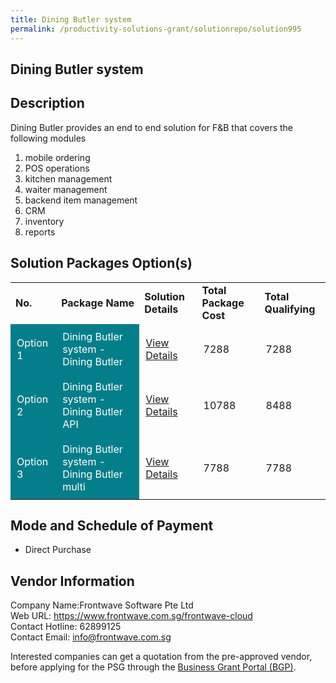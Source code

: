 ```yaml
---
title: Dining Butler system 
permalink: /productivity-solutions-grant/solutionrepo/solution995
---
```


## Dining Butler system

## Description

Dining Butler provides an end to end solution for F&B that covers the following modules
1) mobile ordering
2) POS operations
3) kitchen management
4) waiter management
5) backend item management
6) CRM
7) inventory 
8) reports

## Solution Packages Option(s)

<table>
<tr>
<td><b>No.</b></td>
<td><b>Package Name</b></td>
<td><b>Solution Details</b></td>
<td><b>Total Package Cost</b></td>
<td><b>Total Qualifying</b></td>
</tr>
<tr>
<td style='padding: 10px; background-color: #037E8A; color: #FFFFFF;'>Option 1</td>
<td style='padding: 10px; background-color: #037E8A; color: #FFFFFF;'>Dining Butler system - Dining Butler</td>
<td style='padding: 10px;'><a href='https://www.gobusiness.gov.sg/images/psg/Desensitised_SG_Dining_Butler_20200107_Annex_3_Part_1.pdf' target='_blank'>View Details</a></td>
<td style='padding: 10px;'>7288</td>
<td style='padding: 10px;'>7288</td>
</tr>
<tr>
<td style='padding: 10px; background-color: #037E8A; color: #FFFFFF;'>Option 2</td>
<td style='padding: 10px; background-color: #037E8A; color: #FFFFFF;'>Dining Butler system - Dining Butler API</td>
<td style='padding: 10px;'><a href='https://www.gobusiness.gov.sg/images/psg/Desensitised_SG_Dining_Butler_20200107_Annex_3_Part_2.pdf' target='_blank'>View Details</a></td>
<td style='padding: 10px;'>10788</td>
<td style='padding: 10px;'>8488</td>
</tr>
<tr>
<td style='padding: 10px; background-color: #037E8A; color: #FFFFFF;'>Option 3</td>
<td style='padding: 10px; background-color: #037E8A; color: #FFFFFF;'>Dining Butler system - Dining Butler multi</td>
<td style='padding: 10px;'><a href='https://www.gobusiness.gov.sg/images/psg/Desensitised_SG_Dining_Butler_20200107_Annex_3_Part_3.pdf' target='_blank'>View Details</a></td>
<td style='padding: 10px;'>7788</td>
<td style='padding: 10px;'>7788</td>
</tr>
</table>

## Mode and Schedule of Payment

 - Direct Purchase

## Vendor Information

 Company Name:Frontwave Software Pte Ltd <br>Web URL: https://www.frontwave.com.sg/frontwave-cloud <br>Contact Hotline: 62899125 <br>Contact Email: info@frontwave.com.sg <br>

Interested companies can get a quotation from the pre-approved vendor, before applying for the PSG through the <a href='https://www.businessgrants.gov.sg/' target='_blank' rel='noopener'>Business Grant Portal (BGP)</a>.

<script src="/jquery/resize-tables.js"></script>
